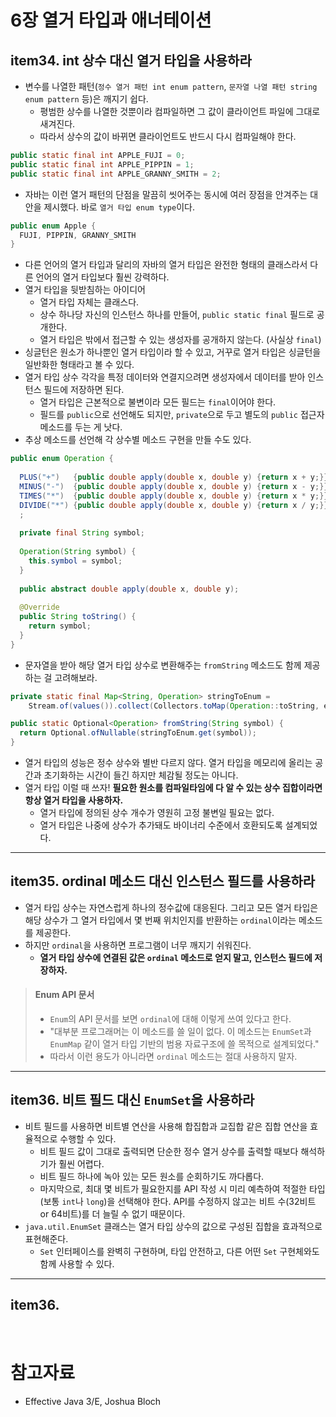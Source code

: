 # 6장 열거 타입과 애너테이션

## item34. int 상수 대신 열거 타입을 사용하라

- 변수를 나열한 패턴(`정수 열거 패턴 int enum pattern`, `문자열 나열 패턴 string enum pattern` 등)은 깨지기 쉽다.
  - 평범한 상수를 나열한 것뿐이라 컴파일하면 그 값이 클라이언트 파일에 그대로 새겨진다.
  - 따라서 상수의 값이 바뀌면 클라이언트도 반드시 다시 컴파일해야 한다.

```java
public static final int APPLE_FUJI = 0;
public static final int APPLE_PIPPIN = 1;
public static final int APPLE_GRANNY_SMITH = 2;
```

- 자바는 이런 열거 패턴의 단점을 말끔히 씻어주는 동시에 여러 장점을 안겨주는 대안을 제시했다. 바로 `열거 타입 enum type`이다.

```java
public enum Apple {
  FUJI, PIPPIN, GRANNY_SMITH
}
```

- 다른 언어의 열거 타입과 달리의 자바의 열거 타입은 완전한 형태의 클래스라서 다른 언어의 열거 타입보다 훨씬 강력하다.
- 열거 타입을 뒷받침하는 아이디어
  - 열거 타입 자체는 클래스다.
  - 상수 하나당 자신의 인스턴스 하나를 만들어, `public static final` 필드로 공개한다.
  - 열거 타입은 밖에서 접근할 수 있는 생성자를 공개하지 않는다. (사실상 `final`)
- 싱글턴은 원소가 하나뿐인 열거 타입이라 할 수 있고, 거꾸로 열거 타입은 싱글턴을 일반화한 형태라고 볼 수 있다.
- 열거 타입 상수 각각을 특정 데이터와 연결지으려면 생성자에서 데이터를 받아 인스턴스 필드에 저장하면 된다.
  - 열거 타입은 근본적으로 불변이라 모든 필드는 `final`이어야 한다.
  - 필드를 `public`으로 선언해도 되지만, `private`으로 두고 별도의 `public` 접근자 메소드를 두는 게 낫다.
- 추상 메소드를 선언해 각 상수별 메소드 구현을 만들 수도 있다.

```java
public enum Operation {
  
  PLUS("+")   {public double apply(double x, double y) {return x + y;}},
  MINUS("-")  {public double apply(double x, double y) {return x - y;}},
  TIMES("*")  {public double apply(double x, double y) {return x * y;}},
  DIVIDE("*") {public double apply(double x, double y) {return x / y;}},
  ;
  
  private final String symbol;
  
  Operation(String symbol) {
    this.symbol = symbol;
  }
  
  public abstract double apply(double x, double y);
  
  @Override
  public String toString() {
    return symbol;
  }
}
```

- 문자열을 받아 해당 열거 타입 상수로 변환해주는 `fromString` 메소드도 함께 제공하는 걸 고려해보라.

```java
private static final Map<String, Operation> stringToEnum = 
    Stream.of(values()).collect(Collectors.toMap(Operation::toString, e -> e));

public static Optional<Operation> fromString(String symbol) {
  return Optional.ofNullable(stringToEnum.get(symbol));
}
```

- 열거 타입의 성능은 정수 상수와 별반 다르지 않다. 열거 타입을 메모리에 올리는 공간과 초기화하는 시간이 들긴 하지만 체감될 정도는 아니다.
- 열거 타입 이럴 때 쓰자! **필요한 원소를 컴파일타임에 다 알 수 있는 상수 집합이라면 항상 열거 타입을 사용하자.**
  - 열거 타입에 정의된 상수 개수가 영원히 고정 불변일 필요는 없다.
  - 열거 타입은 나중에 상수가 추가돼도 바이너리 수준에서 호환되도록 설계되었다.

----

## item35. ordinal 메소드 대신 인스턴스 필드를 사용하라

- 열거 타입 상수는 자연스럽게 하나의 정수값에 대응된다. 그리고 모든 열거 타입은 해당 상수가 그 열거 타입에서 몇 번째 위치인지를 반환하는 `ordinal`이라는 메소드를 제공한다.
- 하지만 `ordinal`을 사용하면 프로그램이 너무 깨지기 쉬워진다.
  - **열거 타입 상수에 연결된 값은 `ordinal` 메소드로 얻지 말고, 인스턴스 필드에 저장하자.**

> #### Enum API 문서
> - `Enum`의 API 문서를 보면 `ordinal`에 대해 이렇게 쓰여 있다고 한다.
> - "대부분 프로그래머는 이 메소드를 쓸 일이 없다. 이 메소드는 `EnumSet`과 `EnumMap` 같이 열거 타입 기반의 범용 자료구조에 쓸 목적으로 설계되었다."
> - 따라서 이런 용도가 아니라면 `ordinal` 메소드는 절대 사용하지 말자.

---

## item36. 비트 필드 대신 `EnumSet`을 사용하라

- 비트 필드를 사용하면 비트별 연산을 사용해 합집합과 교집합 같은 집합 연산을 효율적으로 수행할 수 있다.
  - 비트 필드 값이 그대로 출력되면 단순한 정수 열거 상수를 출력할 때보다 해석하기가 훨씬 어렵다.
  - 비트 필드 하나에 녹아 있는 모든 원소를 순회하기도 까다롭다.
  - 마지막으로, 최대 몇 비트가 필요한지를 API 작성 시 미리 예측하여 적절한 타입(보통 `int`나 `long`)을 선택해야 한다. API를 수정하지 않고는 비트 수(32비트 or 64비트)를 더 늘릴 수 없기 때문이다.
- `java.util.EnumSet` 클래스는 열거 타입 상수의 값으로 구성된 집합을 효과적으로 표현해준다.
  - `Set` 인터페이스를 완벽히 구현하며, 타입 안전하고, 다른 어떤 `Set` 구현체와도 함께 사용할 수 있다.

---

## item36. 


<br/>

# 참고자료

- Effective Java 3/E, Joshua Bloch

